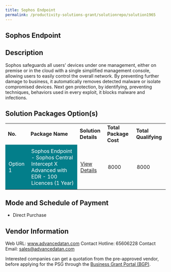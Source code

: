 ```yaml
---
title: Sophos Endpoint
permalink: /productivity-solutions-grant/solutionrepo/solution1965
---
```


## Sophos Endpoint

## Description

Sophos safeguards all users' devices under one management, either on premise or in the cloud with a single simplified management console, allowing users to easily control the overall network. By preventing further damage to business, it automatically removes detected malware or isolate compromised devices. Next gen protection, by identifying, preventing techniques, behaviors used in every exploit, it blocks malware and infections.

## Solution Packages Option(s)

<table>
<tr>
<td><b>No.</b></td>
<td><b>Package Name</b></td>
<td><b>Solution Details</b></td>
<td><b>Total Package Cost</b></td>
<td><b>Total Qualifying</b></td>
</tr>
<tr>
<td style='padding: 10px; background-color: #037E8A; color: #FFFFFF;'>Option 1</td>
<td style='padding: 10px; background-color: #037E8A; color: #FFFFFF;'>Sophos Endpoint - Sophos Central Intercept X Advanced with EDR - 100 Licences (1 Year)</td>
<td style='padding: 10px;'><a href='https://www.gobusiness.gov.sg/images/psg/20200687_Desensitised_Annex_3_Part_4.pdf' target='_blank'>View Details</a></td>
<td style='padding: 10px;'>8000</td>
<td style='padding: 10px;'>8000</td>
</tr>
</table>

## Mode and Schedule of Payment

 - Direct Purchase

## Vendor Information

 Web URL: www.advancedatan.com 
Contact Hotline: 65606228 
Contact Email: sales@advancedatan.com 


Interested companies can get a quotation from the pre-approved vendor, before applying for the PSG through the <a href='https://www.businessgrants.gov.sg/'>Business Grant Portal (BGP)</a>.

<script src="/jquery/resize-tables.js"></script>
